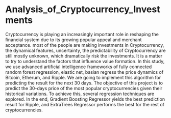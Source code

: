 # Analysis_of_Cryptocurrency_Investments
Cryptocurrency is playing an increasingly important role in reshaping the financial system due to 
its growing popular appeal and merchant acceptance. most of the people are making investments 
in Cryptocurrency, the dynamical features, uncertainty, the predictability of Cryptocurrency are 
still mostly unknown, which dramatically risk the investments. It is a matter to try to understand 
the factors that influence value formation. In this study, we use advanced artificial intelligence 
frameworks of fully connected random forest regression, elastic net, basian regress the price 
dynamics of Bitcoin, Etherum, and Ripple. We are going to implement this algorithm for 
predicting the result for the next 30 days. The objective of this project is to predict the 30-days 
price of the most popular cryptocurrencies given their historical variations. To achieve this, several 
regression techniques are explored. In the end, Gradient Boosting Regressor yields the best 
prediction result for Ripple, and ExtraTrees Regressor performs the best for the rest of 
cryptocurrencies. 
